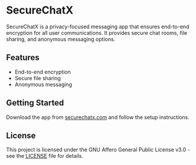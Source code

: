 # SecureChatX

SecureChatX is a privacy-focused messaging app that ensures end-to-end encryption for all user communications. It provides secure chat rooms, file sharing, and anonymous messaging options.

## Features
- End-to-end encryption
- Secure file sharing
- Anonymous messaging

## Getting Started
Download the app from [securechatx.com](https://securechatx.com) and follow the setup instructions.

## License
This project is licensed under the GNU Affero General Public License v3.0 - see the [LICENSE](LICENSE) file for details.
